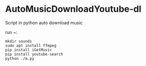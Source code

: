 # AutoMusicDownloadYoutube-dl
Script in python auto download music


run ~:
````
mkdir sounds
sudo apt install ffmpeg
pip install iGetMusic
pip install youtube-search
python ./m.py
````
